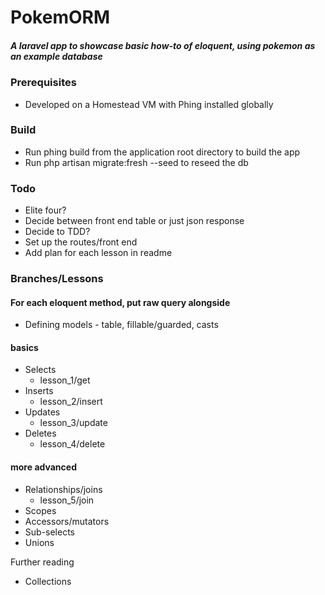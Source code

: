 # PokemORM

##### A laravel app to showcase basic how-to of eloquent, using pokemon as an example database

### Prerequisites
- Developed on a Homestead VM with Phing installed globally

### Build
- Run phing build from the application root directory to build the app
- Run php artisan migrate:fresh --seed to reseed the db

### Todo
- Elite four?
- Decide between front end table or just json response
- Decide to TDD?
- Set up the routes/front end
- Add plan for each lesson in readme

### Branches/Lessons
#### For each eloquent method, put raw query alongside
- Defining models - table, fillable/guarded, casts

#### basics
- Selects
    - lesson_1/get
- Inserts
    - lesson_2/insert
- Updates
    - lesson_3/update
- Deletes
    - lesson_4/delete
#### more advanced
- Relationships/joins
    - lesson_5/join
- Scopes
- Accessors/mutators
- Sub-selects
- Unions

Further reading
- Collections

